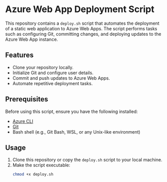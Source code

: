 # Azure Web App Deployment Script

This repository contains a `deploy.sh` script that automates the deployment of a static web application to Azure Web Apps. The script performs tasks such as configuring Git, committing changes, and deploying updates to the Azure Web App instance.

## Features
- Clone your repository locally.
- Initialize Git and configure user details.
- Commit and push updates to Azure Web Apps.
- Automate repetitive deployment tasks.

## Prerequisites
Before using this script, ensure you have the following installed:
- [Azure CLI](https://learn.microsoft.com/en-us/cli/azure/install-azure-cli)
- [Git](https://git-scm.com/)
- Bash shell (e.g., Git Bash, WSL, or any Unix-like environment)

## Usage
1. Clone this repository or copy the `deploy.sh` script to your local machine.
2. Make the script executable:
   ```bash
   chmod +x deploy.sh
